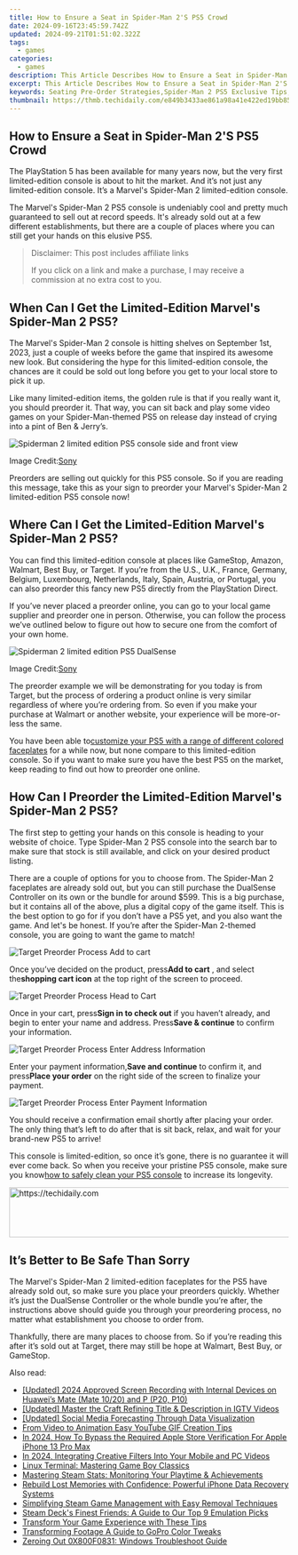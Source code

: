 ```yaml
---
title: How to Ensure a Seat in Spider-Man 2'S PS5 Crowd
date: 2024-09-16T23:45:59.742Z
updated: 2024-09-21T01:51:02.322Z
tags:
  - games
categories:
  - games
description: This Article Describes How to Ensure a Seat in Spider-Man 2'S PS5 Crowd
excerpt: This Article Describes How to Ensure a Seat in Spider-Man 2'S PS5 Crowd
keywords: Seating Pre-Order Strategies,Spider-Man 2 PS5 Exclusive Tips,Buy Spider-Man 2 PS5 Limited Edition Seating Options,Spider-Man 2 PS5 Crowd Management Guide,Securing Your Spot in Spider-Man 2'S PS5 Launch Queue,Avoiding Long Waits at Spider-Man 2 PS5 Release,Priority Queue Access for Spider-Man 2 PS5 Players
thumbnail: https://thmb.techidaily.com/e849b3433ae861a98a41e422ed19bb8502406c23628dc5175ac052fdfbe1c181.jpg
---
```


## How to Ensure a Seat in Spider-Man 2'S PS5 Crowd

 The PlayStation 5 has been available for many years now, but the very first limited-edition console is about to hit the market. And it’s not just any limited-edition console. It’s a Marvel's Spider-Man 2 limited-edition console.

 The Marvel's Spider-Man 2 PS5 console is undeniably cool and pretty much guaranteed to sell out at record speeds. It's already sold out at a few different establishments, but there are a couple of places where you can still get your hands on this elusive PS5.

>  Disclaimer: This post includes affiliate links
>
>  If you click on a link and make a purchase, I may receive a commission at no extra cost to you.
>

## When Can I Get the Limited-Edition Marvel's Spider-Man 2 PS5?

 The Marvel's Spider-Man 2 console is hitting shelves on September 1st, 2023, just a couple of weeks before the game that inspired its awesome new look. But considering the hype for this limited-edition console, the chances are it could be sold out long before you get to your local store to pick it up.

 Like many limited-edition items, the golden rule is that if you really want it, you should preorder it. That way, you can sit back and play some video games on your Spider-Man-themed PS5 on release day instead of crying into a pint of Ben & Jerry’s.

![Spiderman 2 limited edition PS5 console side and front view](https://static1.makeuseofimages.com/wordpress/wp-content/uploads/2023/08/spiderman-2-limited-edition-ps5-console-side-and-front-view.jpg)

 Image Credit:[Sony](https://blog.playstation.com/2023/07/20/first-look-ps5-console-marvels-spider-man-2-limited-edition-bundle/)

 Preorders are selling out quickly for this PS5 console. So if you are reading this message, take this as your sign to preorder your Marvel's Spider-Man 2 limited-edition PS5 console now!

## Where Can I Get the Limited-Edition Marvel's Spider-Man 2 PS5?

 You can find this limited-edition console at places like GameStop, Amazon, Walmart, Best Buy, or Target. If you’re from the U.S., U.K., France, Germany, Belgium, Luxembourg, Netherlands, Italy, Spain, Austria, or Portugal, you can also preorder this fancy new PS5 directly from the PlayStation Direct.

 If you’ve never placed a preorder online, you can go to your local game supplier and preorder one in person. Otherwise, you can follow the process we’ve outlined below to figure out how to secure one from the comfort of your own home.

![Spiderman 2 limited edition PS5 DualSense](https://static1.makeuseofimages.com/wordpress/wp-content/uploads/2023/08/spiderman-2-limited-edition-ps5-dualsense.jpg)

 Image Credit:[Sony](https://blog.playstation.com/2023/07/20/first-look-ps5-console-marvels-spider-man-2-limited-edition-bundle/)

 The preorder example we will be demonstrating for you today is from Target, but the process of ordering a product online is very similar regardless of where you’re ordering from. So even if you make your purchase at Walmart or another website, your experience will be more-or-less the same.

 You have been able to[customize your PS5 with a range of different colored faceplates](https://www.makeuseof.com/best-ps5-faceplates/) for a while now, but none compare to this limited-edition console. So if you want to make sure you have the best PS5 on the market, keep reading to find out how to preorder one online.

## How Can I Preorder the Limited-Edition Marvel's Spider-Man 2 PS5?

 The first step to getting your hands on this console is heading to your website of choice. Type Spider-Man 2 PS5 console into the search bar to make sure that stock is still available, and click on your desired product listing.

 There are a couple of options for you to choose from. The Spider-Man 2 faceplates are already sold out, but you can still purchase the DualSense Controller on its own or the bundle for around $599\. This is a big purchase, but it contains all of the above, plus a digital copy of the game itself. This is the best option to go for if you don’t have a PS5 yet, and you also want the game. And let's be honest. If you’re after the Spider-Man 2-themed console, you are going to want the game to match!

![Target Preorder Process Add to cart](https://static1.makeuseofimages.com/wordpress/wp-content/uploads/2023/08/target-preorder-process-add-to-cart.jpg)

 Once you’ve decided on the product, press**Add to cart** , and select the**shopping cart icon** at the top right of the screen to proceed.

![Target Preorder Process Head to Cart](https://static1.makeuseofimages.com/wordpress/wp-content/uploads/2023/08/target-preorder-process-head-to-cart.jpg)

 Once in your cart, press**Sign in to check out** if you haven’t already, and begin to enter your name and address. Press**Save & continue** to confirm your information.

![Target Preorder Process Enter Address Information](https://static1.makeuseofimages.com/wordpress/wp-content/uploads/2023/08/target-preorder-process-enter-address-information.jpg)

 Enter your payment information,**Save and continue** to confirm it, and press**Place your order** on the right side of the screen to finalize your payment.

![Target Preorder Process Enter Payment Information](https://static1.makeuseofimages.com/wordpress/wp-content/uploads/2023/08/target-preorder-process-enter-payment-information.jpg)

 You should receive a confirmation email shortly after placing your order. The only thing that’s left to do after that is sit back, relax, and wait for your brand-new PS5 to arrive!

 This console is limited-edition, so once it’s gone, there is no guarantee it will ever come back. So when you receive your pristine PS5 console, make sure you know[how to safely clean your PS5 console](https://www.makeuseof.com/how-to-clean-ps5-console-controller/) to increase its longevity.

<!-- affiliate ads begin -->
<a href="https://aligracehair.sjv.io/c/5597632/1918719/19272" target="_top" id="1918719">
  <img src="//a.impactradius-go.com/display-ad/19272-1918719" border="0" alt="https://techidaily.com" width="728" height="90"/>
</a>
<img height="0" width="0" src="https://aligracehair.sjv.io/i/5597632/1918719/19272" style="position:absolute;visibility:hidden;" border="0" />
<!-- affiliate ads end -->

## It’s Better to Be Safe Than Sorry

 The Marvel's Spider-Man 2 limited-edition faceplates for the PS5 have already sold out, so make sure you place your preorders quickly. Whether it’s just the DualSense Controller or the whole bundle you’re after, the instructions above should guide you through your preordering process, no matter what establishment you choose to order from.

 Thankfully, there are many places to choose from. So if you’re reading this after it’s sold out at Target, there may still be hope at Walmart, Best Buy, or GameStop.

<ins class="adsbygoogle"
     style="display:block"
     data-ad-format="autorelaxed"
     data-ad-client="ca-pub-7571918770474297"
     data-ad-slot="1223367746"></ins>

<ins class="adsbygoogle"
     style="display:block"
     data-ad-client="ca-pub-7571918770474297"
     data-ad-slot="8358498916"
     data-ad-format="auto"
     data-full-width-responsive="true"></ins>

<span class="atpl-alsoreadstyle">Also read:</span>
<div><ul>
<li><a href="https://digital-screen-recording.techidaily.com/updated-2024-approved-screen-recording-with-internal-devices-on-huaweis-mate-mate-1020-and-p-p20-p10/"><u>[Updated] 2024 Approved Screen Recording with Internal Devices on Huawei’s Mate (Mate 10/20) and P (P20, P10)</u></a></li>
<li><a href="https://instagram-videos.techidaily.com/updated-master-the-craft-refining-title-and-description-in-igtv-videos/"><u>[Updated] Master the Craft Refining Title & Description in IGTV Videos</u></a></li>
<li><a href="https://youtube-tips.techidaily.com/ed-social-media-forecasting-through-data-visualization/"><u>[Updated] Social Media Forecasting Through Data Visualization</u></a></li>
<li><a href="https://youtube-clips.techidaily.com/from-video-to-animation-easy-youtube-gif-creation-tips/"><u>From Video to Animation Easy YouTube GIF Creation Tips</u></a></li>
<li><a href="https://ios-unlock.techidaily.com/in-2024-how-to-bypass-the-required-apple-store-verification-for-apple-iphone-13-pro-max-by-drfone-ios/"><u>In 2024, How To Bypass the Required Apple Store Verification For Apple iPhone 13 Pro Max</u></a></li>
<li><a href="https://extra-approaches.techidaily.com/in-2024-integrating-creative-filters-into-your-mobile-and-pc-videos/"><u>In 2024, Integrating Creative Filters Into Your Mobile and PC Videos</u></a></li>
<li><a href="https://games-able.techidaily.com/linux-terminal-mastering-game-boy-classics/"><u>Linux Terminal: Mastering Game Boy Classics</u></a></li>
<li><a href="https://games-able.techidaily.com/mastering-steam-stats-monitoring-your-playtime-and-achievements/"><u>Mastering Steam Stats: Monitoring Your Playtime & Achievements</u></a></li>
<li><a href="https://data-safeguard.techidaily.com/rebuild-lost-memories-with-confidence-powerful-iphone-data-recovery-systems/"><u>Rebuild Lost Memories with Confidence: Powerful iPhone Data Recovery Systems</u></a></li>
<li><a href="https://games-able.techidaily.com/simplifying-steam-game-management-with-easy-removal-techniques/"><u>Simplifying Steam Game Management with Easy Removal Techniques</u></a></li>
<li><a href="https://games-able.techidaily.com/steam-decks-finest-friends-a-guide-to-our-top-9-emulation-picks/"><u>Steam Deck's Finest Friends: A Guide to Our Top 9 Emulation Picks</u></a></li>
<li><a href="https://games-able.techidaily.com/transform-your-game-experience-with-these-tips/"><u>Transform Your Game Experience with These Tips</u></a></li>
<li><a href="https://extra-information.techidaily.com/transforming-footage-a-guide-to-gopro-color-tweaks/"><u>Transforming Footage A Guide to GoPro Color Tweaks</u></a></li>
<li><a href="https://win11-tips.techidaily.com/zeroing-out-0x800f0831-windows-troubleshoot-guide/"><u>Zeroing Out 0X800F0831: Windows Troubleshoot Guide</u></a></li>
</ul></div>

